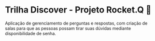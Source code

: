 # Trilha Discover - Projeto Rocket.Q :speech_balloon:

Aplicação de gerenciamento de perguntas e respostas, com criação de salas para que as pessoas possam tirar suas dúvidas mediante disponibilidade de senha.
